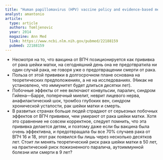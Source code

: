 ```yaml
---
title: "Human papillomavirus (HPV) vaccine policy and evidence-based medicine: are they at odds?"
analyst: amantonio
article:
  type: article
  authors: Tomljenovic
  year: 2014
  magazine: Ann Med
  link: https://www.ncbi.nlm.nih.gov/pubmed/22188159
  pubmed: 22188159
---
```


- Несмотря на то, что вакцина от ВПЧ позиционируется как прививка от рака шейки матки, на сегодняшний день она не предотвратила ни один случай рака, не говоря уже о предотвращении смерти от рака.
- Польза от этой прививки в долгосрочном плане основана на теоретических предположениях, а не на исследованиях. (Никак не установлено, что иммунитет будет длиться десятки лет).
- Побочные эффекты от нее включают конвульсии, паралич, синдром Гийена—Барре, поперечный миелит, неврит лицевого нерва, анафилактический шок, тромбоз глубоких вен, синдром хронической усталости, рак шейки матки и смерть.
- В развитых странах больше людей страдают от серьезных побочных эффектов от ВПЧ прививки, чем умирают от рака шейки матки. Хотя это сравнение не совсем корректное, следует помнить, что эта прививка делается детям, и поэтому даже если бы вакцина была очень эффективна, и предотвращала бы все 70% случаев рака от ВПЧ 16 и 18, этот рак появился бы лишь через несколько десятков лет. Стоит ли менять теоретический риск рака шейки матки в 50 лет, на практический риск пожизненного паралича, аутоиммунной болезни или смерти в 9 лет?
